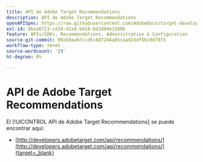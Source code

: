 ```yaml
---
title: API de Adobe Target Recommendations
description: API de Adobe Target Recommendations
openAPISpec: https://raw.githubusercontent.com/AdobeDocs/target-developers/main/src/models-api.json
exl-id: dbaa6723-cd34-41ad-b418-6d1d04e1580b
feature: APIs/SDKs, Recommendations, Administration & Configuration
source-git-commit: 09a50aa67ccd5c687244a85caad24df56c0d78f5
workflow-type: tm+mt
source-wordcount: '29'
ht-degree: 0%

---
```


# API de Adobe Target Recommendations

El [!UICONTROL API de Adobe Target Recommendations] se puede encontrar aquí:

* [http://developers.adobetarget.com/api/recommendations/](http://developers.adobetarget.com/api/recommendations/){target=_blank}
